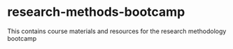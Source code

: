 # research-methods-bootcamp
This contains course materials and resources for the research methodology bootcamp
